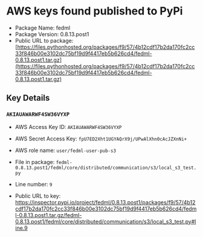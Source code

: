 # AWS keys found published to PyPi

* Package Name: fedml
* Package Version: 0.8.13.post1
* Public URL to package: [https://files.pythonhosted.org/packages/f9/57/4b12cdf17b2da170fc2cc33f846b00e3102dc75bf19d9f4417eb5b626cd4/fedml-0.8.13.post1.tar.gz](https://files.pythonhosted.org/packages/f9/57/4b12cdf17b2da170fc2cc33f846b00e3102dc75bf19d9f4417eb5b626cd4/fedml-0.8.13.post1.tar.gz)

## Key Details

### `AKIAUAWARWF4SW36VYXP`

* AWS Access Key ID: `AKIAUAWARWF4SW36VYXP`
* AWS Secret Access Key: `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` 
* AWS role name: `user/fedml-user-pub-s3`
* File in package: `fedml-0.8.13.post1/fedml/core/distributed/communication/s3/local_s3_test.py`
* Line number: `9`

* Public URL to key: https://inspector.pypi.io/project/fedml/0.8.13.post1/packages/f9/57/4b12cdf17b2da170fc2cc33f846b00e3102dc75bf19d9f4417eb5b626cd4/fedml-0.8.13.post1.tar.gz/fedml-0.8.13.post1/fedml/core/distributed/communication/s3/local_s3_test.py#line.9


